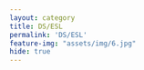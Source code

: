 ```yaml
---
layout: category
title: DS/ESL
permalink: 'DS/ESL'
feature-img: "assets/img/6.jpg"
hide: true
---
```


